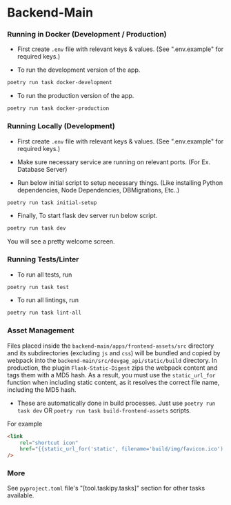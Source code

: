 # Backend-Main

### Running in Docker (Development / Production)

-   First create `.env` file with relevant keys & values. (See ".env.example" for required keys.)

-   To run the development version of the app.

```bash
poetry run task docker-development
```

-   To run the production version of the app.

```bash
poetry run task docker-production
```

### Running Locally (Development)

-   First create `.env` file with relevant keys & values. (See ".env.example" for required keys.)

-   Make sure necessary service are running on relevant ports. (For Ex. Database Server)

-   Run below initial script to setup necessary things. (Like installing Python dependencies, Node Dependencies, DBMigrations, Etc..)

```bash
poetry run task initial-setup
```

-   Finally, To start flask dev server run below script.

```bash
poetry run task dev
```

You will see a pretty welcome screen.

### Running Tests/Linter

-   To run all tests, run

```bash
poetry run task test
```

-   To run all lintings, run

```bash
poetry run task lint-all
```

### Asset Management

Files placed inside the `backend-main/apps/frontend-assets/src` directory and its subdirectories (excluding `js` and `css`) will be bundled and copied by webpack into the `backend-main/src/devgag_api/static/build` directory.
In production, the plugin `Flask-Static-Digest` zips the webpack content and tags them with a MD5 hash.
As a result, you must use the `static_url_for` function when including static content, as it resolves the correct file name, including the MD5 hash.

-   These are automatically done in build processes. Just use `poetry run task dev` OR `poetry run task build-frontend-assets` scripts.

For example

```html
<link
    rel="shortcut icon"
    href="{{static_url_for('static', filename='build/img/favicon.ico') }}"
/>
```

### More

See `pyproject.toml` file's "[tool.taskipy.tasks]" section for other tasks available.

